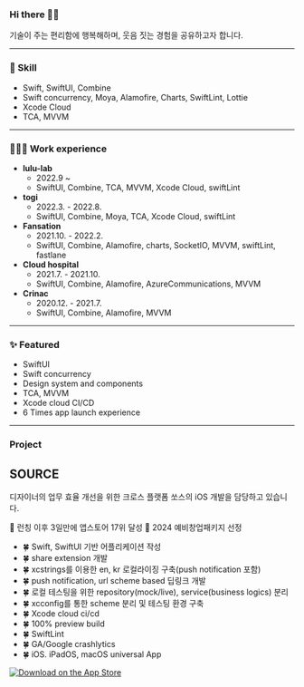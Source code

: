 ### Hi there 👋🏻
기술이 주는 편리함에 행복해하며, 웃음 짓는 경험을 공유하고자 합니다.

-------------------

### 🍳 Skill

- Swift, SwiftUI, Combine
- Swift concurrency, Moya, Alamofire, Charts, SwiftLint, Lottie
- Xcode Cloud
- TCA, MVVM

-------------------

### 🧑🏻‍💻 Work experience

- **lulu-lab**
	- 2022.9 ~
	- SwiftUI, Combine, TCA, MVVM, Xcode Cloud, swiftLint
- **togi**
	- 2022.3. - 2022.8.
	- SwiftUI, Combine, Moya, TCA, Xcode Cloud, swiftLint
- **Fansation**
	- 2021.10. - 2022.2.
	- SwiftUI, Combine, Alamofire, charts, SocketIO, MVVM, swiftLint, fastlane
- **Cloud hospital**
	- 2021.7. - 2021.10.
	- SwiftUI, Combine,  Alamofire, AzureCommunications, MVVM
- **Crinac**
	- 2020.12. - 2021.7.
	- SwiftUI, Combine, Alamofire, MVVM

-------------------

### ✨ Featured

- SwiftUI
- Swift concurrency
- Design system and components
- TCA, MVVM
- Xcode cloud CI/CD
- 6 Times app launch experience

-------------------

### Project

## SOURCE
디자이너의 업무 효율 개선을 위한 크로스 플랫폼 쏘스의 iOS 개발을 담당하고 있습니다.

🎉 런칭 이후 3일만에 앱스토어 17위 달성
🎉 2024 예비창업패키지 선정

- 🍀 Swift, SwiftUI 기반 어플리케이션 작성
- 🍀 share extension 개발
- 🍀 xcstrings를 이용한 en, kr 로컬라이징 구축(push notification 포함)
- 🍀 push notification, url scheme based 딥링크 개발
- 🍀 로컬 테스팅을 위한 repository(mock/live), service(business logics) 분리 
- 🍀 xcconfig를 통한 scheme 분리 및 테스팅 환경 구축
- 🍀 Xcode cloud ci/cd
- 🍀 100% preview build
- 🍀 SwiftLint
- 🍀 GA/Google crashlytics
- 🍀 iOS. iPadOS, macOS universal App

[![Download on the App Store](https://linkmaker.itunes.apple.com/images/badges/en-us/badge_appstore-lrg.svg)](https://apps.apple.com/app/1660935438)
